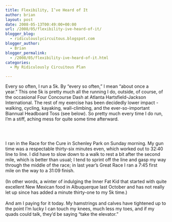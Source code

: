 ```yaml
---
title: Flexibility, I’ve Heard of It
author: brian
layout: post
date: 2008-05-13T00:49:00+00:00
url: /2008/05/flexibility-ive-heard-of-it/
blogger_blog:
  - ridiculouslycircuitous.blogspot.com
blogger_author:
  - Brian
blogger_permalink:
  - /2008/05/flexibility-ive-heard-of-it.html
categories:
  - My Ridiculously Circuitous Plan

---
```

<span>Every so often, I run a 5k. By &#8220;every so often,&#8221; I mean &#8220;about once a year.&#8221; This one 5k is pretty much all the running I do, outside, of course, of the occasional Four Concourse Dash at Atlanta Hartsfield-Jackson International. The rest of my exercise has been decidedly lower impact -walking, cycling, kayaking, wall-climbing, and the ever-so-important Biannual Headboard Toss (see below). So pretty much every time I do run, I&#8217;m a stiff, aching mess for quite some time afterward.</span>

<div>
  <div>
    <span><br /></span>
  </div>
  
  <p>
    <img src="http://3.bp.blogspot.com/_1bayJx4ovbY/SCkGLuR9U1I/AAAAAAAAAAg/zLSdJGGQO4A/s200/IMG_0161.JPG" border="0" alt="" />
  </p>
  
  <div>
    <span>I ran in the Race for the Cure in Schenley Park on Sunday morning. My gun time was a respectable thirty-six minutes even, which worked out to 32:40 line to line. I did have to slow down to a walk to rest a bit after the second mile, which is better than usual; I tend to sprint off the line and gasp my way through the middle of the race; in last year&#8217;s Great Race I ran a 7:45 first mile on the way to a 31:09 finish.</span>
  </div>
  
  <div>
    <span><br /></span>
  </div>
  
  <div>
    <span><span>(In other words, a winter of indulging the Inner Fat Kid that started with quite excellent New Mexican food in Albuquerque last October and has not really let up since has added a minute thirty-one to my 5k time.)</span></span>
  </div>
  
  <div>
    <span><br /></span>
  </div>
  
  <div>
    <span>And am I paying for it today. My hamstrings and calves have tightened up to the point I&#8217;m lucky I can touch my knees, much less my toes, and if my quads could talk, they&#8217;d be saying &#8220;take the elevator.&#8221;</span>
  </div>
</div>